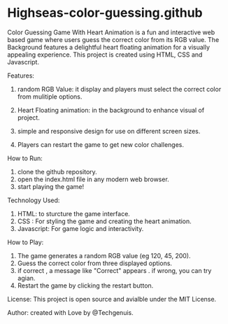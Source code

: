 # Highseas-color-guessing.github
 
Color Guessing Game With Heart Animation is a fun and interactive web based game where users guess the correct color from its RGB value. The Background features a delightful heart floating animation for a visually appealing experience. This project is created using HTML, CSS and Javascript.


Features:
1. random RGB Value: it display and players must select the correct color from mulitiple options.

2. Heart Floating animation: in the background to enhance visual of project.

3. simple and responsive design for use on different screen sizes.

4. Players can restart the game to get new color challenges.

How to Run:

1. clone the github repository.
2. open the index.html file in any modern web browser.
3. start playing the game!


Technology Used:

1. HTML: to sturcture the game interface.
2. CSS : For styling the game and creating the heart animation.
3. Javascript: For game logic and interactivity.

How to Play:
1. The game generates a random RGB value (eg 120, 45, 200).
2. Guess the correct color from three displayed options.
3. if correct , a message like "Correct" appears . if wrong, you can try agian.
4. Restart the game by clicking the restart button.


License:
This project is open source and avialble under the MIT License.


Author:
created with Love by @Techgenuis. 